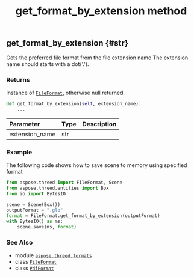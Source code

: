 ﻿---
title: get_format_by_extension method
second_title: Aspose.3D for Python via .NET API References
description: 
type: docs
weight: 70
url: /aspose.threed.formats/pdfformat/get_format_by_extension/
is_root: false
---

## get_format_by_extension {#str}

Gets the preferred file format from the file extension name
The extension name should starts with a dot('.').


### Returns 


Instance of [`FileFormat`](/3d/python-net/aspose.threed/fileformat), otherwise null returned.


```python
def get_format_by_extension(self, extension_name):
    ...
```


| Parameter | Type | Description |
| :- | :- | :- |
| extension_name | str |  |

### Example 


The following code shows how to save scene to memory using specified format

```python
from aspose.threed import FileFormat, Scene
from aspose.threed.entities import Box
from io import BytesIO

scene = Scene(Box())
outputFormat = ".glb"
format = FileFormat.get_format_by_extension(outputFormat)
with BytesIO() as ms:
    scene.save(ms, format)

```



### See Also
* module [`aspose.threed.formats`](../../)
* class [`FileFormat`](/3d/python-net/aspose.threed/fileformat)
* class [`PdfFormat`](/3d/python-net/aspose.threed.formats/pdfformat)
